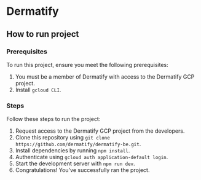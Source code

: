 # Dermatify

## How to run project
### Prerequisites
To run this project, ensure you meet the following prerequisites:
1. You must be a member of Dermatify with access to the Dermatify GCP project.
2. Install `gcloud CLI`.
### Steps
Follow these steps to run the project:
1. Request access to the Dermatify GCP project from the developers.
2. Clone this repository using `git clone https://github.com/dermatify/dermatify-be.git`.
3. Install dependencies by running `npm install`.
4. Authenticate using `gcloud auth application-default login`.
5. Start the development server with `npm run dev`.
6. Congratulations! You've successfully ran the project.